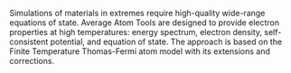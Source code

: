 Simulations of materials in extremes require high-quality wide-range equations of state. Average Atom Tools are designed to provide electron properties at high temperatures: energy spectrum, electron density, self-consistent potential, and equation of state. The approach is based on the Finite Temperature Thomas-Fermi atom model with its extensions and corrections.